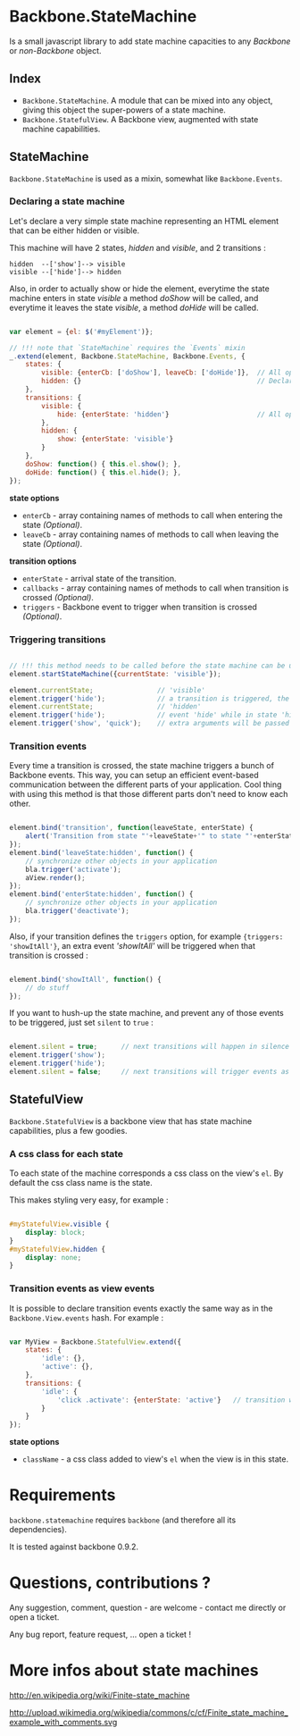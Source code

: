 Backbone.StateMachine
=======================

Is a small javascript library to add state machine capacities to any *Backbone* or *non-Backbone* object.


Index
-------
    
- ``Backbone.StateMachine``. A module that can be mixed into any object, giving this object the super-powers of a state machine.
- ``Backbone.StatefulView``. A Backbone view, augmented with state machine capabilities. 


StateMachine
--------------

`Backbone.StateMachine` is used as a mixin, somewhat like `Backbone.Events`.


### Declaring a state machine ###########

Let's declare a very simple state machine representing an HTML element that can be either hidden or visible.

This machine will have 2 states, *hidden* and *visible*, and 2 transitions :

    hidden  --['show']--> visible
    visible --['hide']--> hidden

Also, in order to actually show or hide the element, everytime the state machine enters in state *visible* a method *doShow* will be called, and everytime it leaves the state *visible*, a method *doHide* will be called.

```javascript

var element = {el: $('#myElement')};

// !!! note that `StateMachine` requires the `Events` mixin
_.extend(element, Backbone.StateMachine, Backbone.Events, {
    states: {
        visible: {enterCb: ['doShow'], leaveCb: ['doHide']},  // All options see: 'state options'
        hidden: {}                                            // Declaring this is optional
    },
    transitions: {
        visible: {
            hide: {enterState: 'hidden'}                      // All options see: 'transition options'
        },
        hidden: {
            show: {enterState: 'visible'}
        }
    },
    doShow: function() { this.el.show(); },
    doHide: function() { this.el.hide(); },
});
```

**state options**

- `enterCb` - array containing names of methods to call when entering the state _(Optional)_.
- `leaveCb` - array containing names of methods to call when leaving the state _(Optional)_.

**transition options**

- `enterState` - arrival state of the transition.
- `callbacks` - array containing names of methods to call when transition is crossed _(Optional)_.
- `triggers` - Backbone event to trigger when transition is crossed _(Optional)_. 


### Triggering transitions ###########

```javascript

// !!! this method needs to be called before the state machine can be used
element.startStateMachine({currentState: 'visible'});

element.currentState;                // 'visible'
element.trigger('hide');             // a transition is triggered, the element should disappear
element.currentState;                // 'hidden'
element.trigger('hide');             // event 'hide' while in state 'hidden' -> no transition
element.trigger('show', 'quick');    // extra arguments will be passed to the callbacks
```


### Transition events ###########

Every time a transition is crossed, the state machine triggers a bunch of Backbone events. This way, you can setup an efficient event-based communication between the different parts of your application. Cool thing with using this method is that those different parts don't need to know each other.

```javascript

element.bind('transition', function(leaveState, enterState) {
    alert('Transition from state "'+leaveState+'" to state "'+enterState+'"');
});
element.bind('leaveState:hidden', function() {
    // synchronize other objects in your application
    bla.trigger('activate');
    aView.render();
});
element.bind('enterState:hidden', function() {
    // synchronize other objects in your application
    bla.trigger('deactivate');
});
```

Also, if your transition defines the `triggers` option, for example `{triggers: 'showItAll'}`, an extra event *'showItAll'* will be triggered when that transition is crossed :

```javascript

element.bind('showItAll', function() {
    // do stuff
});
```

If you want to hush-up the state machine, and prevent any of those events to be triggered, just set `silent` to `true` :

```javascript

element.silent = true;      // next transitions will happen in silence
element.trigger('show');
element.trigger('hide');
element.silent = false;     // next transitions will trigger events as described above
```


StatefulView
----------------

`Backbone.StatefulView` is a backbone view that has state machine capabilities, plus a few goodies.


### A css class for each state ################

To each state of the machine corresponds a css class on the view's `el`. By default the css class name is the state.

This makes styling very easy, for example :

```css

#myStatefulView.visible {
    display: block;
}
#myStatefulView.hidden {
    display: none;
}
```


### Transition events as view events ################

It is possible to declare transition events exactly the same way as in the `Backbone.View.events` hash. For example :

```javascript

var MyView = Backbone.StatefulView.extend({
    states: {
        'idle': {},
        'active': {},
    },
    transitions: {
        'idle': {
            'click .activate': {enterState: 'active'}   // transition will occur when clicking on '.activate'
        }
    }
});
```


**state options**

- `className` - a css class added to view's `el` when the view is in this state.


Requirements
=============

``backbone.statemachine`` requires ``backbone`` (and therefore all its dependencies).

It is tested against backbone 0.9.2.


Questions, contributions ?
==============================

Any suggestion, comment, question - are welcome - contact me directly or open a ticket.

Any bug report, feature request, ... open a ticket !


More infos about state machines
================================

http://en.wikipedia.org/wiki/Finite-state_machine

http://upload.wikimedia.org/wikipedia/commons/c/cf/Finite_state_machine_example_with_comments.svg
